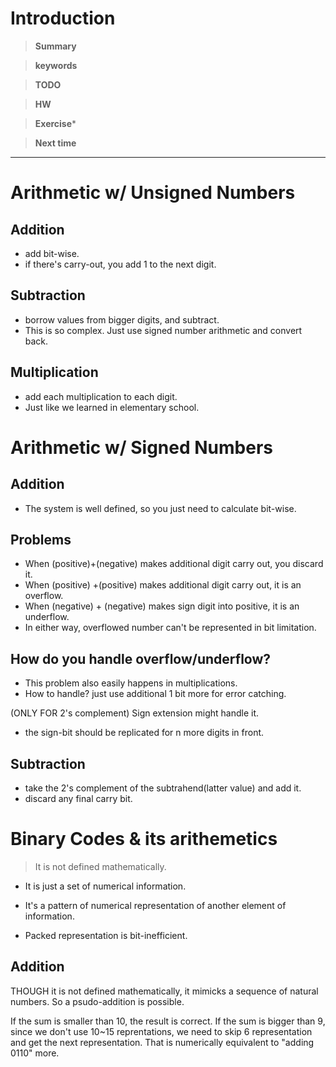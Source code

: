 # Introduction 

>**Summary**
>

>**keywords**
>

>**TODO**
>

> **HW**

>**Exercise*** 
>

> **Next time**
> 

**********
# Arithmetic w/ Unsigned Numbers

## Addition
* add bit-wise.
* if there's carry-out, you add 1 to the next digit. 

## Subtraction
* borrow values from bigger digits, and subtract. 
* This is so complex. Just use signed number arithmetic and convert back. 

## Multiplication
* add each multiplication to each digit. 
* Just like we learned in elementary school.

# Arithmetic w/ Signed Numbers

## Addition
* The system is well defined, so you just need to calculate bit-wise. 
## Problems
* When (positive)+(negative) makes additional digit carry out, you discard it.
* When (positive) +(positive) makes additional digit carry out, it is an overflow. 
* When (negative) + (negative) makes sign digit into positive, it is an underflow. 
* In either way, overflowed number can't be represented in bit limitation. 

## How do you handle overflow/underflow?
* This problem also easily happens in multiplications. 
* How to handle? just use additional 1 bit more for error catching. 

(ONLY FOR 2's complement) Sign extension might handle it. 
* the sign-bit should be replicated for n more digits in front.

## Subtraction
* take the 2's complement of the subtrahend(latter value) and add it.
* discard any final carry bit.



# Binary Codes & its arithemetics
> It is not defined mathematically. 
 
* It is just a set of numerical information. 
* It's a pattern of numerical representation of another element of information. 

* Packed representation is bit-inefficient.

## Addition
THOUGH it is not defined mathematically, it mimicks a sequence of natural numbers.
So a psudo-addition is possible.

If the sum is smaller than 10, the result is correct.
If the sum is bigger than 9, since we don't use 10~15 reprentations, we need to skip 6 representation and get the next representation. That is numerically equivalent to "adding 0110" more. 




